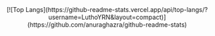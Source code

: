 <div align="center">
  [![Top Langs](https://github-readme-stats.vercel.app/api/top-langs/?username=LuthoYRN&layout=compact)](https://github.com/anuraghazra/github-readme-stats)
</div>
